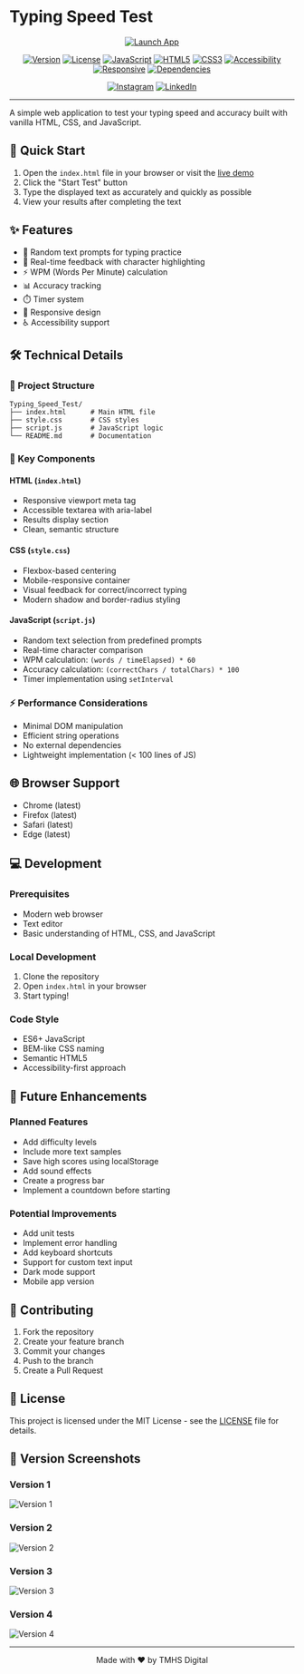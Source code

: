 # Typing Speed Test

<div align="center">

[![Launch App](https://img.shields.io/badge/Launch%20App-Live%20Demo-blue?style=for-the-badge)](https://tmhsdigital.github.io/Typing_Speed_Test/)

[![Version](https://img.shields.io/badge/version-1.0.0-green.svg)](https://github.com/tmhsdigital/Typing_Speed_Test/releases)
[![License](https://img.shields.io/badge/license-MIT-blue.svg)](LICENSE)
[![JavaScript](https://img.shields.io/badge/JavaScript-ES6+-yellow.svg)](https://developer.mozilla.org/en-US/docs/Web/JavaScript)
[![HTML5](https://img.shields.io/badge/HTML5-E34F26?logo=html5&logoColor=white)](https://developer.mozilla.org/en-US/docs/Web/HTML)
[![CSS3](https://img.shields.io/badge/CSS3-1572B6?logo=css3&logoColor=white)](https://developer.mozilla.org/en-US/docs/Web/CSS)
[![Accessibility](https://img.shields.io/badge/Accessibility-WCAG%202.1%20AA-green)](https://www.w3.org/WAI/WCAG2AA-Conformance)
[![Responsive](https://img.shields.io/badge/Responsive-Yes-brightgreen)](https://developer.mozilla.org/en-US/docs/Learn/CSS/CSS_layout/Responsive_Design)
[![Dependencies](https://img.shields.io/badge/Dependencies-None-brightgreen)](https://github.com/tmhsdigital/Typing_Speed_Test/blob/main/package.json)

[![Instagram](https://img.shields.io/badge/Instagram-E4405F?style=for-the-badge&logo=instagram&logoColor=white)](https://www.instagram.com/tmhs.ig/)
[![LinkedIn](https://img.shields.io/badge/LinkedIn-0077B5?style=for-the-badge&logo=linkedin&logoColor=white)](https://www.linkedin.com/company/tm-hospitality-strategies/)

</div>

---

A simple web application to test your typing speed and accuracy built with vanilla HTML, CSS, and JavaScript.

## 🚀 Quick Start

1. Open the `index.html` file in your browser or visit the [live demo](https://tmhsdigital.github.io/Typing_Speed_Test/)
2. Click the "Start Test" button
3. Type the displayed text as accurately and quickly as possible
4. View your results after completing the text

## ✨ Features

- 🎯 Random text prompts for typing practice
- 🔄 Real-time feedback with character highlighting
- ⚡ WPM (Words Per Minute) calculation
- 📊 Accuracy tracking
- ⏱️ Timer system
- 📱 Responsive design
- ♿ Accessibility support

## 🛠️ Technical Details

### 📁 Project Structure
```
Typing_Speed_Test/
├── index.html      # Main HTML file
├── style.css       # CSS styles
├── script.js       # JavaScript logic
└── README.md       # Documentation
```

### 🔧 Key Components

#### HTML (`index.html`)
- Responsive viewport meta tag
- Accessible textarea with aria-label
- Results display section
- Clean, semantic structure

#### CSS (`style.css`)
- Flexbox-based centering
- Mobile-responsive container
- Visual feedback for correct/incorrect typing
- Modern shadow and border-radius styling

#### JavaScript (`script.js`)
- Random text selection from predefined prompts
- Real-time character comparison
- WPM calculation: `(words / timeElapsed) * 60`
- Accuracy calculation: `(correctChars / totalChars) * 100`
- Timer implementation using `setInterval`

### ⚡ Performance Considerations
- Minimal DOM manipulation
- Efficient string operations
- No external dependencies
- Lightweight implementation (< 100 lines of JS)

## 🌐 Browser Support
- Chrome (latest)
- Firefox (latest)
- Safari (latest)
- Edge (latest)

## 💻 Development

### Prerequisites
- Modern web browser
- Text editor
- Basic understanding of HTML, CSS, and JavaScript

### Local Development
1. Clone the repository
2. Open `index.html` in your browser
3. Start typing!

### Code Style
- ES6+ JavaScript
- BEM-like CSS naming
- Semantic HTML5
- Accessibility-first approach

## 🔮 Future Enhancements

### Planned Features
- Add difficulty levels
- Include more text samples
- Save high scores using localStorage
- Add sound effects
- Create a progress bar
- Implement a countdown before starting

### Potential Improvements
- Add unit tests
- Implement error handling
- Add keyboard shortcuts
- Support for custom text input
- Dark mode support
- Mobile app version

## 🤝 Contributing
1. Fork the repository
2. Create your feature branch
3. Commit your changes
4. Push to the branch
5. Create a Pull Request

## 📄 License
This project is licensed under the MIT License - see the [LICENSE](LICENSE) file for details.

## 📸 Version Screenshots

### Version 1
![Version 1](version_screenshots/v1.png)

### Version 2
![Version 2](version_screenshots/v2.png)

### Version 3
![Version 3](version_screenshots/v3.png)

### Version 4
![Version 4](version_screenshots/v4.png)

---

<div align="center">
Made with ❤️ by TMHS Digital
</div>
